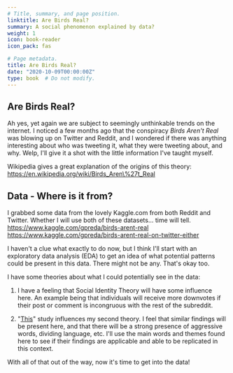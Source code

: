 ```yaml
---
# Title, summary, and page position.
linktitle: Are Birds Real?
summary: A social phenomenon explained by data?
weight: 1
icon: book-reader
icon_pack: fas

# Page metadata.
title: Are Birds Real?
date: "2020-10-09T00:00:00Z"
type: book  # Do not modify.
---
```


## Are Birds Real?

Ah yes, yet again we are subject to seemingly unthinkable trends on the internet. I noticed a few months ago that the conspiracy *Birds Aren't Real* was blowing up on Twitter and Reddit, and I wondered if there was anything interesting about who was tweeting it, what they were tweeting about, and why. Welp, I'll give it a shot with the little information I've taught myself.

Wikipedia gives a great explanation of the origins of this theory: https://en.wikipedia.org/wiki/Birds_Aren\%27t_Real

## Data - Where is it from?

I grabbed some data from the lovely Kaggle.com from both Reddit and Twitter. Whether I will use both of these datasets... time will tell.
https://www.kaggle.com/gpreda/birds-arent-real
https://www.kaggle.com/gpreda/birds-arent-real-on-twitter-either

I haven't a clue what exactly to do now, but I think I'll start with an exploratory data analysis (EDA) to get an idea of what potential patterns could be present in this data. There might not be any. That's okay too.

I have some theories about what I could potentially see in the data:

1) I have a feeling that Social Identity Theory will have some influence here. An example being that individuals will receive more downvotes if their post or comment is incongruous with the rest of the subreddit.

2) "[This](https://journals.sagepub.com/doi/full/10.1177/1368430220987596)" study influences my second theory. I feel that similar findings will be present here, and that there will be a strong presence of aggressive words, dividing language, etc. I'll use the main words and themes found here to see if their findings are applicable and able to be replicated in this context.

With all of that out of the way, now it's time to get into the data! 
